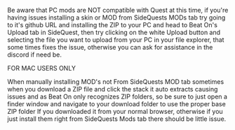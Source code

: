 Be aware that PC mods are NOT compatible with Quest at this time, if you're having issues installing a skin or MOD from SideQuests MODs tab try going to it's github URL and installing the ZIP to your PC and head to Beat On's Upload tab in SideQuest, then try clicking on the white Upload button and selecting the file you want to upload from your PC in your file explorer, that some times fixes the issue, otherwise you can ask for assistance in the discord if need be.

FOR MAC USERS ONLY

When manually installing MOD's not From SideQuests MOD tab sometimes when you download a ZIP file and click the stack it auto extracts causing issues and as Beat On only recognizes ZIP folders, so be sure to just open a finder window and navigate to your download folder to use the proper base ZIP folder If you downloaded it from your normal browser, otherwise if you just install them right from SideQuests Mods tab there should be little issue.